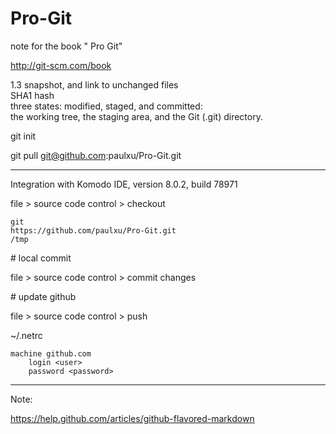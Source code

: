 Pro-Git
=======

note for the book " Pro Git"

http://git-scm.com/book

1.3
snapshot, and link to unchanged files  
SHA1 hash  
    three states: modified, staged, and committed:  
     the working tree, the staging area, and the Git (.git) directory.  
     
git init  

git pull git@github.com:paulxu/Pro-Git.git

-----
Integration with Komodo IDE, version 8.0.2, build 78971

file > source code control > checkout

    git
    https://github.com/paulxu/Pro-Git.git
    /tmp
\# local commit

file > source code control > commit changes

\# update github

file > source code control > push

~/.netrc

    machine github.com
        login <user>
        password <password>
    
-----
Note:

https://help.github.com/articles/github-flavored-markdown

